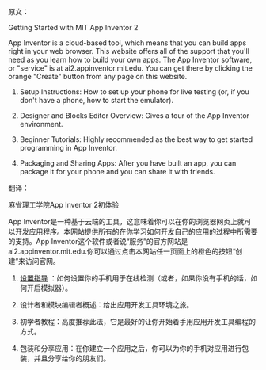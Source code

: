 
原文：

Getting Started with MIT App Inventor 2

App Inventor is a cloud-based tool, which means that you can build apps right in your web browser. This website offers all of the support that you'll need as you learn how to build your own apps. The App Inventor software, or "service" is at ai2.appinventor.mit.edu. You can get there by clicking the orange "Create" button from any page on this website.

1.	Setup Instructions: How to set up your phone for live testing (or, if you don't have a phone, how to start the emulator).

2.	Designer and Blocks Editor Overview: Gives a tour of the App Inventor environment.

3.	Beginner Tutorials: Highly recommended as the best way to get started programming in App Inventor.

4.	Packaging and Sharing Apps: After you have built an app, you can package it for your phone and you can share it with friends.


翻译：


麻省理工学院App Inventor 2初体验


App Inventor是一种基于云端的工具，这意味着你可以在你的浏览器网页上就可以开发应用程序。本网站提供所有的在你学习如何开发自己的应用的过程中所需要的支持。App Inventor这个软件或者说“服务”的官方网站是ai2.appinventor.mit.edu.你可以通过点击本网站任一页面上的橙色的按钮“创建”来访问官网。


1.	[设置指导](setup.md) ：如何设置你的手机用于在线检测（或者，如果你没有手机的话，如何开启模拟器）。

2.	设计者和模块编辑者概述：给出应用开发工具环境之旅。

3.	初学者教程：高度推荐此法，它是最好的让你开始着手用应用开发工具编程的方式。

4.	包装和分享应用：在你建立一个应用之后，你可以为你的手机对应用进行包装，并且分享给你的朋友们。



